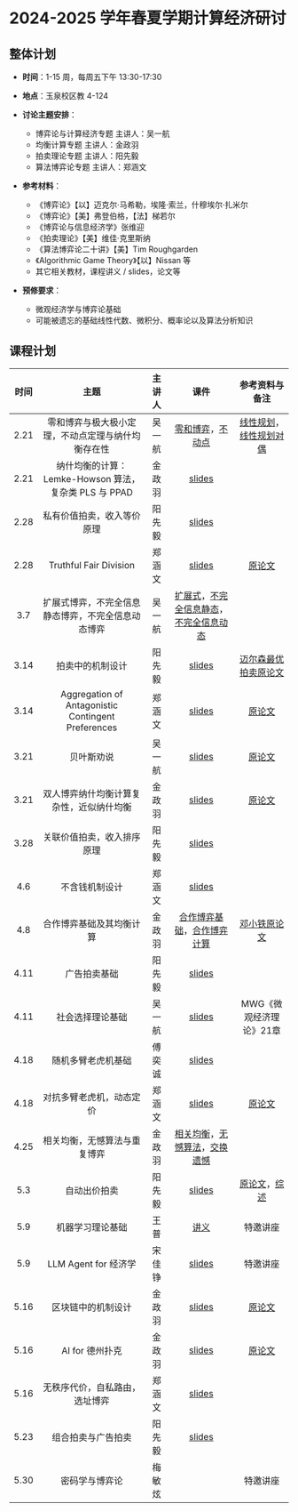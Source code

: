 # 2024-2025 学年春夏学期计算经济研讨

## 整体计划

- **时间**：1-15 周，每周五下午 13:30-17:30

- **地点**：玉泉校区教 4-124

- **讨论主题安排**：
    - 博弈论与计算经济专题 主讲人：吴一航
    - 均衡计算专题 主讲人：金政羽
    - 拍卖理论专题 主讲人：阳先毅
    - 算法博弈论专题 主讲人：郑涵文

- **参考材料**：

    - 《博弈论》【以】迈克尔·马希勒，埃隆·索兰，什穆埃尔·扎米尔
    - 《博弈论》【美】弗登伯格，【法】梯若尔
    - 《博弈论与信息经济学》张维迎
    - 《拍卖理论》【美】维佳·克里斯纳
    - 《算法博弈论二十讲》【美】Tim Roughgarden
    - 《Algorithmic Game Theory》【以】Nissan 等
    - 其它相关教材，课程讲义 / slides，论文等

- **预修要求**：
    - 微观经济学与博弈论基础
    - 可能被遗忘的基础线性代数、微积分、概率论以及算法分析知识

## 课程计划

| 时间 | 主题 | 主讲人 | 课件 | 参考资料与备注 |
| :---: | :----: | :---: | :---: | :---: |
| 2.21 | 零和博弈与极大极小定理，不动点定理与纳什均衡存在性 | 吴一航 | [零和博弈](25sp/25sp-lec1-zero.pdf)，[不动点](25sp/25sp-lec2-ne.pdf) | [线性规划](25sp/lec1-LP-haifeng.pdf)，[线性规划对偶](25sp/lec1-duality-haifeng.pdf) |
| 2.21 | 纳什均衡的计算：Lemke-Howson 算法，复杂类 PLS 与 PPAD | 金政羽 | [slides](25sp/ne_complexity01.pdf) |  |
| 2.28 | 私有价值拍卖，收入等价原理 | 阳先毅 | [slides](25sp/Auction_theory_1.pdf) |  |
| 2.28 | Truthful Fair Division | 郑涵文 | [slides](25sp/25sp-01-fair_division1.pdf) | [原论文](25sp/On%20Existence%20of%20Truthful%20Fair%20Cake%20Cutting%20Mechanisms.pdf) |
| 3.7 | 扩展式博弈，不完全信息静态博弈，不完全信息动态博弈 | 吴一航 | [扩展式](25sp/25sp-lec3-dynamic.pdf)，[不完全信息静态](25sp/25sp-lec4-incomplete.pdf)，[不完全信息动态](25sp/25sp-lec5-signal.pdf) |  |
| 3.14 | 拍卖中的机制设计 | 阳先毅 | [slides](25sp/auction_2.pdf) | [迈尔森最优拍卖原论文](25sp/Optimal%20Auction%20Design.pdf) |
| 3.14 | Aggregation of Antagonistic Contingent Preferences | 郑涵文 | [slides](25sp/25sp-02-Antagonistic_Contingent_Preferences.pdf) | [原论文](25sp/Aggregation%20of%20Antagonistic%20Contingent%20Preferences-%20When%20Is%20It%20Possible?.pdf) |
| 3.21 | 贝叶斯劝说 | 吴一航 | [slides](25sp/25sp-lec6-persuasion.pdf) | [原论文](25sp/Bayesian%20Persuasion.pdf) |
| 3.21 | 双人博弈纳什均衡计算复杂性，近似纳什均衡 | 金政羽 | [slides](25sp/ne_complexity2.pdf) | [原论文](25sp/Settling%20the%20Complexity%20of%20Computing%20Two-Player%20Nash%20Equilibria.pdf) |
| 3.28 | 关联价值拍卖，收入排序原理 | 阳先毅 | [slides](25sp/auction_3.pdf) |  |
| 4.6 | 不含钱机制设计 | 郑涵文 | [slides](25sp/25sp-03-Stable_Matching.pdf) |  |
| 4.8 | 合作博弈基础及其均衡计算 | 金政羽 | [合作博弈基础](25sp/cooperative01.pdf)，[合作博弈计算](25sp/cooperative02.pdf) | [邓小铁原论文](25sp/On%20the%20Complexity%20of%20Cooperative%20Solution%20Concepts.pdf) |
| 4.11 | 广告拍卖基础 | 阳先毅 | [slides](25sp/ad%20auction.pdf) |  |
| 4.11 | 社会选择理论基础 | 吴一航 | [slides](25sp/25sp-lec7-social.pdf) | MWG《微观经济理论》21章 |
| 4.18 | 随机多臂老虎机基础 | 傅奕诚 | [slides](25sp/EC_seminar_MAB.pdf) |  |
| 4.18 | 对抗多臂老虎机，动态定价 | 郑涵文 | [slides](25sp/25sp-04-multi_armed_bandit.pdf) | [原论文](25sp/The%20Value%20of%20Knowing%20a%20Demand%20Curve-%20Bounds%20on%20Regret%20for%20On-line%20Posted-Price%20Auctions.pdf) |
| 4.25 | 相关均衡，无憾算法与重复博弈 | 金政羽 | [相关均衡](25sp/相关均衡.pdf)，[无憾算法](25sp/lec8-mwu.pdf)，[交换遗憾](25sp/lec9-swapR.pdf) |  |
| 5.3 | 自动出价拍卖 | 阳先毅 | [slides](25sp/auto_bidding.pdf) | [原论文](25sp/Autobidding%20with%20Constraints.pdf)，[综述](25sp/Auto-bidding%20and%20Auctions%20in%20Online%20Advertising-%20A%20Survey.pdf) |
| 5.9 | 机器学习理论基础 | 王普 | [讲义](https://note.v1ceversaa.cc/AI/ML%20Theory/) | 特邀讲座 |
| 5.9 | LLM Agent for 经济学 | 宋佳铮 | [slides](25sp/LLM在经济学领域的应用探索.pptx) | 特邀讲座 |
| 5.16 | 区块链中的机制设计 | 金政羽 | [slides](25sp/Credible%20Decentralized%20Exchange%20Design.pdf) | [原论文](25sp/STOC2023-Credible%20Decentralized%20Exchange%20Design.pdf) |
| 5.16 | AI for 德州扑克 | 金政羽 | [slides](25sp/Poker.pdf) | [原论文](25sp/NeurIPS’17%20best%20paper-Safe%20and%20Nested%20Subgame.pdf) |
| 5.16 | 无秩序代价，自私路由，选址博弈 | 郑涵文 | [slides](25sp/25sp-05-Price_of_Anarchy.pdf) |  |
| 5.23 | 组合拍卖与广告拍卖 | 阳先毅 | [slides](25sp/组合拍卖.pdf) |  |
| 5.30 | 密码学与博弈论 | 梅敏炫 |  | 特邀讲座 |